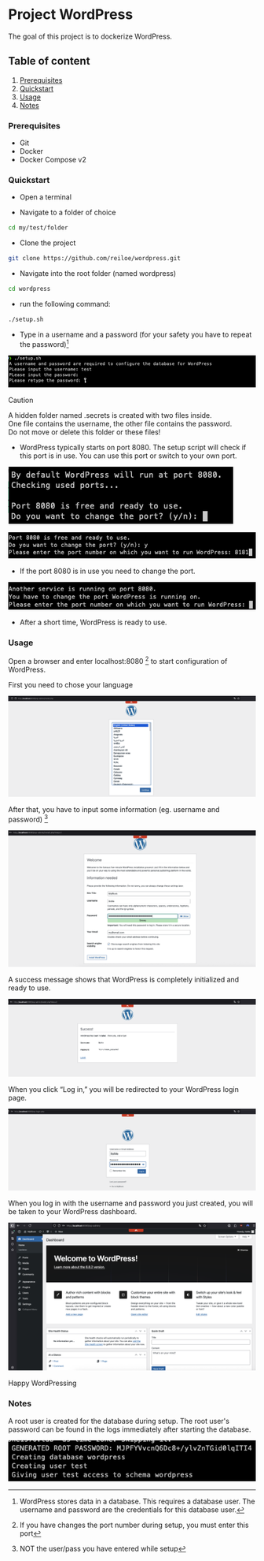 # Project WordPress

The goal of this project is to dockerize WordPress.

## Table of content

1. [Prerequisites](#Prerequisites)
2. [Quickstart](#Quickstart)
3. [Usage](#Usage)
4. [Notes](#Notes)

### Prerequisites

- Git
- Docker
- Docker Compose v2

### Quickstart

- Open a terminal

- Navigate to a folder of choice

```bash
cd my/test/folder
```

- Clone the project

```bash
git clone https://github.com/reiloe/wordpress.git
```

- Navigate into the root folder (named wordpress)

```bash
cd wordpress
```

- run the following command:

```bash
./setup.sh
```

- Type in a username and a password (for your safety you have to repeat the password)[^1]

![Username_password](img/username_password.png)

> [!CAUTION]  
> A hidden folder named .secrets is created with two files inside.  
> One file contains the username, the other file contains the password.  
> Do not move or delete this folder or these files!

[^1]: WordPress stores data in a database. This requires a database user. The username and password are the credentials for this database user.

- WordPress typically starts on port 8080. The setup script will check if this port is in use. You can use this port or switch to your own port. 

![port_free](img/port_free.png)

![port_change_choice](img/port_change_choice.png)

- If the port 8080 is in use you need to change the port.

![port_in_use](img/port_in_use.png)

- After a short time, WordPress is ready to use. 

### Usage
 
Open a browser and enter localhost:8080 [^2] to start configuration of WordPress.
[^2]: If you have changes the port number during setup, you must enter this port

First you need to chose your language

![wordpress_language](img/wordpress_language.png)

After that, you have to input some information (eg. username and password) [^3]
[^3]: NOT the user/pass you have entered while setup

![wordpress_information](img/wordpress_information.png)

A success message shows that WordPress is completely initialized and ready to use.

![wordpress_success](img/wordpress_success.png)

When you click “Log in,” you will be redirected to your WordPress login page.

![wordpress_login](img/wordpress_login.png)

When you log in with the username and password you just created, you will be taken to your WordPress dashboard. 

![wordpress_dashboard](img/wordpress_dashboard.png)

Happy WordPressing

### Notes

A root user is created for the database during setup. The root user's password can be found in the logs immediately after starting the database.

![mysql_root_password](img/mysql_root_password.png)
